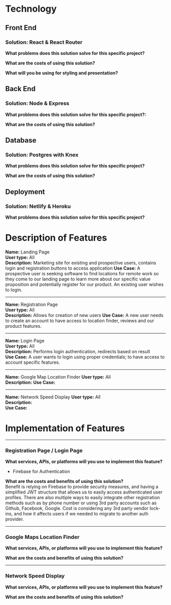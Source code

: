 # Technology

## Front End

### Solution: React & React Router  
**What problems does this solution solve for this specific project?**





**What are the costs of using this solution?**



**What will you be using for styling and presentation?**  


## Back End

### Solution: Node & Express  
**What problems does this solution solve for this specific project?:**


**What are the costs of using this solution?**  


## Database

### Solution: Postgres with Knex  
**What problems does this solution solve for this specific project?**  

**What are the costs of using this solution?**  


## Deployment

### Solution: Netlify & Heroku  
**What problems does this solution solve for this specific project?**



# Description of Features  

**Name:** ​Landing Page  
**User type:** ​All  
**Description:** Marketing site for existing and prospective users, contains login and registration
buttons to access application
**Use Case:** A prospective user is seeking software to find locations for remote work so they come to our landing
page to learn more about our specific value proposition and potentially register for our product.
An existing user wishes to login.  

---

**Name:** ​Registration Page  
**User type:** ​All  
**Description:** Allows for creation of new users
**Use Case:** ​A new user needs to create an account to have access to location finder, reviews and our product features.

---

**Name:** ​Login Page  
**User type:** ​All  
**Description:** Performs login authentication, redirects based on result  
**Use Case:** A user wants to login using proper credentials; to have access to account specific features.  

---

**Name:** ​Google Map Location Finder
**User type:** ​All  
**Description:** 
**Use Case:** 

---

**Name:** ​Network Speed Display
**User type:** ​All  
**Description:**  
**Use Case:** 

# Implementation of Features


---
### ​Registration Page / Login Page
**What services, APIs, or platforms will you use to implement this feature?**  
- Firebase for Authentication    

**What are the costs and benefits of using this solution?**  
Benefit is relying on Firebase to provide security measures, and having a simplified JWT structure that allows us to easily access authenticated user profiles.  There are also multiple ways to easily integrate other registration methods such as by phone number or using 3rd party accounts such as Github, Facebook, Google.  Cost is considering any 3rd party vendor lock-ins, and how it affects users if we needed to migrate to another auth provider.  

---
### ​Google Maps Location Finder
**What services, APIs, or platforms will you use to implement this feature?**  


**What are the costs and benefits of using this solution?**  

---
### ​Network Speed Display
**What services, APIs, or platforms will you use to implement this feature?**  


**What are the costs and benefits of using this solution?**  
